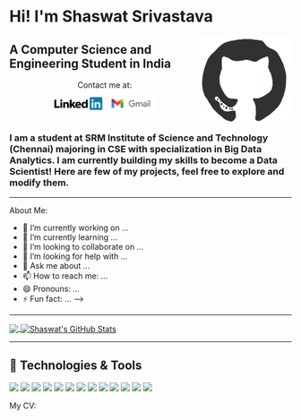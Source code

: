# Hi! I'm Shaswat Srivastava
<img align="right" alt="GIF" height="160px" src="https://github.com/shaas1704/shaas1704/blob/main/Gifs%20and%20Icons/giphy.gif" />

## A Computer Science and Engineering Student in India

<p align='center'>
Contact me at: <br>
<a href="https://www.linkedin.com/in/shaswat-srivastava-03a67118b/"><img height="50" src="https://github.com/shaas1704/shaas1704/blob/main/Gifs%20and%20Icons/linkedin2.jpg"></a>
<a href="mailto:shaswatsrivastava1704@gmail.com"><img height="50" src="https://github.com/shaas1704/shaas1704/blob/main/Gifs%20and%20Icons/gmail2.png"></a>
</p>


### I am a student at SRM Institute of Science and Technology (Chennai) majoring in CSE with specialization in Big Data Analytics. I am currently building my skills to become a Data Scientist! Here are few of my projects, feel free to explore and modify them.


  ---
About Me:

- 🔭 I’m currently working on ...
- 🌱 I’m currently learning ...
- 👯 I’m looking to collaborate on ...
- 🤔 I’m looking for help with ...
- 💬 Ask me about ...
- 📫 How to reach me: ...
- 😄 Pronouns: ...
- ⚡ Fun fact: ...
-->

 ---
 <a href="https://github.com/shaas1704/shaas1704">
  <img align="center" src="https://github-readme-stats.vercel.app/api/top-langs/?username=shaas1704&hide=java,html,tex&title_color=ffffff&text_color=c9cacc&icon_color=2bbc8a&bg_color=1d1f21" />
</a>
<a href="https://github.com/shaas1704/shaas1704">
  <img align="center" src="https://github-readme-stats.vercel.app/api?username=shaas1704&show_icons=true&line_height=27&count_private=true&title_color=ffffff&text_color=c9cacc&icon_color=2bbc8a&bg_color=1d1f21" alt="Shaswat's GitHub Stats" />
</a> 

 ---
 ## 🔧 Technologies & Tools
![](https://img.shields.io/badge/OS-Linux-informational?style=flat&logo=linux&logoColor=white&color=2bbc8a)
![](https://img.shields.io/badge/Editor-IntelliJ_IDEA-informational?style=flat&logo=intellij-idea&logoColor=white&color=2bbc8a)
![](https://img.shields.io/badge/Code-Python-informational?style=flat&logo=python&logoColor=white&color=2bbc8a)
![](https://img.shields.io/badge/Code-JavaScript-informational?style=flat&logo=javascript&logoColor=white&color=2bbc8a)
![](https://img.shields.io/badge/Code-Golang-informational?style=flat&logo=go&logoColor=white&color=2bbc8a)
![](https://img.shields.io/badge/Code-Make-informational?style=flat&logo=cmake&logoColor=white&color=2bbc8a)
![](https://img.shields.io/badge/Code-Vue-informational?style=flat&logo=vue.js&logoColor=white&color=2bbc8a)
![](https://img.shields.io/badge/Shell-Bash-informational?style=flat&logo=gnu-bash&logoColor=white&color=2bbc8a)
![](https://img.shields.io/badge/Tools-PostgreSQL-informational?style=flat&logo=postgresql&logoColor=white&color=2bbc8a)
![](https://img.shields.io/badge/Tools-Docker-informational?style=flat&logo=docker&logoColor=white&color=2bbc8a)
![](https://img.shields.io/badge/Tools-Kubernetes-informational?style=flat&logo=kubernetes&logoColor=white&color=2bbc8a)
![](https://img.shields.io/badge/Tools-Red_Hat_OpenShift-informational?style=flat&logo=red-hat-open-shift&logoColor=white&color=2bbc8a)
![](https://img.shields.io/badge/Cloud-Digital_Ocean-informational?style=flat&logo=digitalocean&logoColor=white&color=2bbc8a)


<p align='left'>
My CV:
